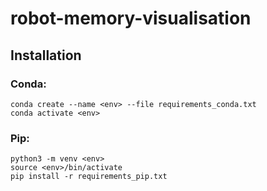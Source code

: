 # robot-memory-visualisation

## Installation
### Conda:
```
conda create --name <env> --file requirements_conda.txt
conda activate <env>
```

### Pip:
```
python3 -m venv <env>
source <env>/bin/activate
pip install -r requirements_pip.txt
```